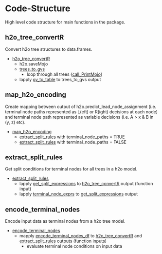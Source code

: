 # Code-Structure
High level code structure for main functions in the package.

## h2o_tree_convertR
Convert h2o tree structures to data.frames.

* [h2o_tree_convertR](https://github.com/richardangell/h2oTreeHelpR/blob/master/R/h2o_tree_convertR.R)
  * h2o.saveMojo
  * [trees_to_gvs](https://github.com/richardangell/h2oTreeHelpR/blob/master/R/trees_to_gvs.R)
    * loop through all trees {[call_PrintMojo](https://github.com/richardangell/h2oTreeHelpR/blob/master/R/call_PrintMojo.R)}
  * lapply [gv_to_table](https://github.com/richardangell/h2oTreeHelpR/blob/master/R/gv_to_table.R) to trees_to_gvs output

## map_h2o_encoding
Create mapping between output of h2o.predict_lead_node_assignment (i.e. terminal node paths represented as L(eft) or R(ight) decisions at each node) and terminal node path represented as variable decisions (i.e. A > x & B in (y, z) etc).

* [map_h2o_encoding](https://github.com/richardangell/h2oTreeHelpR/blob/master/R/map_h2o_encoding.R)
  * [extract_split_rules](https://github.com/richardangell/h2oTreeHelpR/blob/master/R/extract_split_rules.R) with terminal_node_paths = TRUE
  * [extract_split_rules](https://github.com/richardangell/h2oTreeHelpR/blob/master/R/extract_split_rules.R) with terminal_node_paths = FALSE

## extract_split_rules
Get split conditions for terminal nodes for all trees in a h2o model.

* [extract_split_rules](https://github.com/richardangell/h2oTreeHelpR/blob/master/R/extract_split_rules.R)
  * lapply [get_split_expressions](https://github.com/richardangell/h2oTreeHelpR/blob/master/R/get_split_expressions.R) to [h2o_tree_convertR](https://github.com/richardangell/h2oTreeHelpR/blob/master/R/h2o_tree_convertR.R) output (function input)
  * lapply [terminal_node_exprs](https://github.com/richardangell/h2oTreeHelpR/blob/master/R/terminal_node_exprs.R) to [get_split_expressions](https://github.com/richardangell/h2oTreeHelpR/blob/master/R/get_split_expressions.R) output

## encode_terminal_nodes
Encode input data as terminal nodes from a h2o tree model.

* [encode_terminal_nodes](https://github.com/richardangell/h2oTreeHelpR/blob/master/R/encode_terminal_nodes.R)
  * mapply [encode_terminal_nodes_df](https://github.com/richardangell/h2oTreeHelpR/blob/master/R/encode_terminal_nodes_df.R) to [h2o_tree_convertR](https://github.com/richardangell/h2oTreeHelpR/blob/master/R/h2o_tree_convertR.R) and [extract_split_rules](https://github.com/richardangell/h2oTreeHelpR/blob/master/R/extract_split_rules.R) outputs (function inputs)
    * evaluate terminal node conditions on input data
